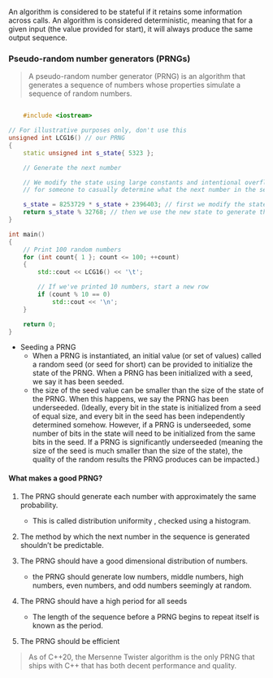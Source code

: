An algorithm is considered to be stateful if it retains some information across calls. 
An algorithm is considered deterministic, meaning that for a given input (the value provided for start), it will always produce the same output sequence.


### Pseudo-random number generators (PRNGs)

>A pseudo-random number generator (PRNG) is an algorithm that generates a sequence of numbers whose properties simulate a sequence of random numbers.

```cpp

    #include <iostream>

// For illustrative purposes only, don't use this
unsigned int LCG16() // our PRNG
{
    static unsigned int s_state{ 5323 };

    // Generate the next number

    // We modify the state using large constants and intentional overflow to make it hard
    // for someone to casually determine what the next number in the sequence will be.

    s_state = 8253729 * s_state + 2396403; // first we modify the state
    return s_state % 32768; // then we use the new state to generate the next number in the sequence
}

int main()
{
    // Print 100 random numbers
    for (int count{ 1 }; count <= 100; ++count)
    {
        std::cout << LCG16() << '\t';

        // If we've printed 10 numbers, start a new row
        if (count % 10 == 0)
            std::cout << '\n';
    }

    return 0;
}
```

- Seeding a PRNG
    - When a PRNG is instantiated, an initial value (or set of values) called a random seed (or seed for short) can be provided to initialize the state of the PRNG. When a PRNG has been initialized with a seed, we say it has been seeded.
    - the size of the seed value can be smaller than the size of the state of the PRNG. When this happens, we say the PRNG has been underseeded.
    (Ideally, every bit in the state is initialized from a seed of equal size, and every bit in the seed has been independently determined somehow. However, if a PRNG is underseeded, some number of bits in the state will need to be initialized from the same bits in the seed. If a PRNG is significantly underseeded (meaning the size of the seed is much smaller than the size of the state), the quality of the random results the PRNG produces can be impacted.)


#### What makes a good PRNG? 

1. The PRNG should generate each number with approximately the same probability.
    - This is called distribution uniformity , checked using a histogram.
2. The method by which the next number in the sequence is generated shouldn’t be predictable.

3. The PRNG should have a good dimensional distribution of numbers.
    -  the PRNG should generate low numbers, middle numbers, high numbers, even numbers, and odd numbers seemingly at random.
4. The PRNG should have a high period for all seeds
    -  The length of the sequence before a PRNG begins to repeat itself is known as the period.

5. The PRNG should be efficient

>As of C++20, the Mersenne Twister algorithm is the only PRNG that ships with C++ that has both decent performance and quality.

     